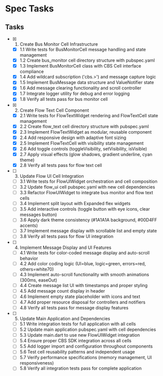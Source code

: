 # Spec Tasks

## Tasks

- [x] 1. Create Bus Monitor Cell Infrastructure
  - [x] 1.1 Write tests for BusMonitorCell message handling and state management
  - [x] 1.2 Create bus_monitor cell directory structure with pubspec.yaml
  - [x] 1.3 Implement BusMonitorCell class with CBS Cell interface compliance
  - [x] 1.4 Add wildcard subscription ('cbs.>') and message capture logic
  - [x] 1.5 Implement BusMessage data structure and ValueNotifier state
  - [x] 1.6 Add message clearing functionality and scroll controller
  - [x] 1.7 Integrate logger utility for debug and error logging
  - [x] 1.8 Verify all tests pass for bus monitor cell

- [x] 2. Create Flow Text Cell Component
  - [x] 2.1 Write tests for FlowTextWidget rendering and FlowTextCell state management
  - [x] 2.2 Create flow_text cell directory structure with pubspec.yaml
  - [x] 2.3 Implement FlowTextWidget as modular, reusable component
  - [x] 2.4 Add responsive design with adaptive font sizing
  - [x] 2.5 Implement FlowTextCell with visibility state management
  - [x] 2.6 Add toggle controls (toggleVisibility, setVisibility, isVisible)
  - [x] 2.7 Apply visual effects (glow shadows, gradient underline, cyan theme)
  - [x] 2.8 Verify all tests pass for flow text cell

- [ ] 3. Update Flow UI Cell Integration
  - [ ] 3.1 Write tests for FlowUIWidget orchestration and cell composition
  - [ ] 3.2 Update flow_ui cell pubspec.yaml with new cell dependencies
  - [ ] 3.3 Refactor FlowUIWidget to integrate bus monitor and flow text cells
  - [ ] 3.4 Implement split layout with Expanded flex widgets
  - [ ] 3.5 Add interactive controls (toggle button with eye icons, clear messages button)
  - [ ] 3.6 Apply dark theme consistency (#1A1A1A background, #00D4FF accents)
  - [ ] 3.7 Implement message display with scrollable list and empty state
  - [ ] 3.8 Verify all tests pass for flow UI integration

- [ ] 4. Implement Message Display and UI Features
  - [ ] 4.1 Write tests for color-coded message display and auto-scroll behavior
  - [ ] 4.2 Add color coding logic (UI=blue, logic=green, errors=red, others=white70)
  - [ ] 4.3 Implement auto-scroll functionality with smooth animations (300ms, easeOut)
  - [ ] 4.4 Create message list UI with timestamps and proper styling
  - [ ] 4.5 Add message count display in header
  - [ ] 4.6 Implement empty state placeholder with icons and text
  - [ ] 4.7 Add proper resource disposal for controllers and notifiers
  - [ ] 4.8 Verify all tests pass for message display features

- [ ] 5. Update Main Application and Dependencies
  - [ ] 5.1 Write integration tests for full application with all cells
  - [ ] 5.2 Update main application pubspec.yaml with cell dependencies
  - [ ] 5.3 Update main.dart to use new FlowUIWidget integration
  - [ ] 5.4 Ensure proper CBS SDK integration across all cells
  - [ ] 5.5 Add logger import and configuration throughout components
  - [ ] 5.6 Test cell reusability patterns and independent usage
  - [ ] 5.7 Verify performance specifications (memory management, UI responsiveness)
  - [ ] 5.8 Verify all integration tests pass for complete application
